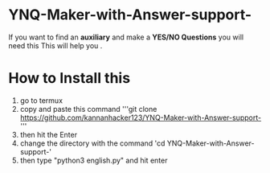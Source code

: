 # YNQ-Maker-with-Answer-support-
If you want to find an **auxiliary** and make a **YES/NO Questions** you will need this This will help you .
# How to Install  this 

1) go to termux
2) copy and paste this command 
'''git clone https://github.com/kannanhacker123/YNQ-Maker-with-Answer-support- '''
3) then hit the Enter 
4) change the directory with the command 
'cd YNQ-Maker-with-Answer-support-'
5) then type  "python3 english.py" and hit enter
